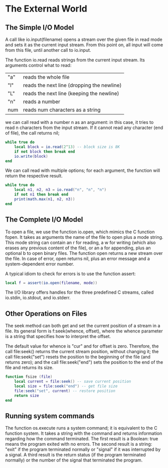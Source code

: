 # The External World #

## The Simple I/O Model ##

A call like io.input(filename) opens a stream over the given file in read mode and sets it as the current input stream. From this point on, all input will come from this file, until another call to io.input.

The function io.read reads strings from the current input stream. Its arguments control what to read:

|||
|---|---|
|"a"| reads the whole file|
|"l"| reads the next line (dropping the newline)|
|"L"| reads the next line (keeping the newline)|
|"n"| reads a number|
|num| reads num characters as a string|

we can call read with a number n as an argument: in this case, it tries to read n characters from the input stream. If it cannot read any character (end of file), the call returns nil;

```lua
while true do
    local block = io.read(2^13) -- block size is 8K
    if not block then break end
    io.write(block)
end
```

We can call read with multiple options; for each argument, the function will return the respective result.

```lua
while true do
    local n1, n2, n3 = io.read("n", "n", "n")
    if not n1 then break end
    print(math.max(n1, n2, n3))
end
```

## The Complete I/O Model ##

To open a file, we use the function io.open, which mimics the C function fopen. It takes as arguments the name of the file to open plus a mode string. This mode string can contain an r for reading, a w for writing (which also erases any previous content of the file), or an a for appending, plus an optional b to open binary files. The function open returns a new stream over the file. In case of error, open returns nil, plus an error message and a system-dependent error number.

A typical idiom to check for errors is to use the function assert:

```lua
local f = assert(io.open(filename, mode))
```

The I/O library offers handles for the three predefined C streams, called io.stdin, io.stdout, and io.stderr.

## Other Operations on Files ##

The seek method can both get and set the current position of a stream in a file. Its general form is f:seek(whence, offset), where the whence parameter is a string that specifies how to interpret the offset.

The default value for whence is "cur" and for offset is zero. Therefore, the call file:seek() returns the current stream position, without changing it; the call file:seek("set") resets the position to the beginning of the file (and returns zero); and the call file:seek("end") sets the position to the end of the file and returns its size.

```lua
function fsize (file)
    local current = file:seek() -- save current position
    local size = file:seek("end") -- get file size
    file:seek("set", current) -- restore position
    return size
end
```

## Running system commands ##

The function os.execute runs a system command; it is equivalent to the C function system. It takes a string with the command and returns information regarding how the command terminated. The first result is a Boolean: true means the program exited with no errors. The second result is a string: "exit" if the program terminated normally or "signal" if it was interrupted by a signal. A third result is the return status (if the program terminated normally) or the number of the signal that terminated the program.

